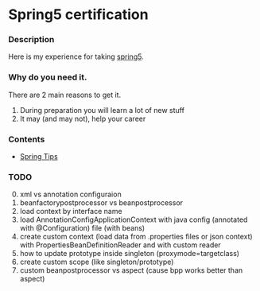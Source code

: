 # Spring5 certification

### Description
Here is my experience for taking [spring5](https://store.education.pivotal.io/confirm-course?courseid=EDU-1202).

### Why do you need it.
There are 2 main reasons to get it.
1. During preparation you will learn a lot of new stuff
2. It may (and may not), help your career

### Contents
* [Spring Tips](https://github.com/dgaydukov/cert-spring5/blob/master/spring5.md)

### TODO
0. xml vs annotation configuraion
1. beanfactorypostprocessor vs beanpostprocessor
2. load context by interface name
3. load AnnotationConfigApplicationContext with java config (annotated with @Configuration) file (with beans)
4. create custom context (load data from .properties files or json context) with PropertiesBeanDefinitionReader and with custom reader
5. how to update prototype inside singleton (proxymode=targetclass)
6. create custom scope (like singleton/prototype)
7. custom beanpostprocessor vs aspect (cause bpp works better than aspect)
